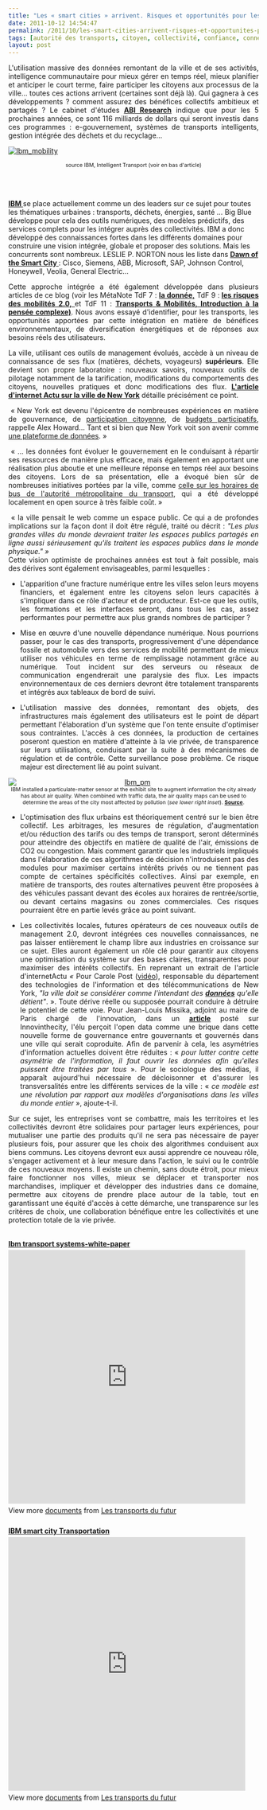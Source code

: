 ```yaml
---
title: "Les « smart cities » arrivent. Risques et opportunités pour les différents acteurs ?"
date: 2011-10-12 14:54:47
permalink: /2011/10/les-smart-cities-arrivent-risques-et-opportunites-pour-les-differents-acteurs.html
tags: [autorité des transports, citoyen, collectivité, confiance, connectivité, données réelles, économie fonctionnalité, Efficacité énergétique, gouvernance, Infrastructure, internet des objets, management de la mobilité, robustesse]
layout: post
---
```


<p style="text-align: justify;">L'utilisation massive des données remontant de la ville et de ses activités, intelligence communautaire pour mieux gérer en temps réel, mieux planifier et anticiper le court terme, faire participer les citoyens aux processus de la ville… toutes ces actions arrivent (certaines sont déjà là). Qui gagnera à ces développements ? comment assurez des bénéfices collectifs ambitieux et partagés ? Le cabinet d'études <a href="http://www.abiresearch.com/press/3715-Smart+City+Technologies+Will+Grow+Fivefold+to+Exceed+$39+Billion+in+2016" target="_blank"><strong>ABI Research</strong></a> indique que pour les 5 prochaines années, ce sont 116 milliards de dollars qui seront investis dans ces programmes : e-gouvernement, systèmes de transports intelligents, gestion intégrée des déchets et du recyclage…</p> <p style="text-align: justify;"><a href="https://gabrielplassat.github.io/transportsdufutur/wp-content/uploads/sites/6/old/6a0120a66d2ad4970b014e8c33127e970d-800wi.jpg" rel="lightbox"><img rel="lightbox[]" alt="Ibm_mobility" class="asset  asset-image at-xid-6a0120a66d2ad4970b014e8c33127e970d" src="/wp-content/uploads/sites/6/old/6a0120a66d2ad4970b014e8c33127e970d-500wi.jpg" style="display: block; margin-left: auto; margin-right: auto;" title="Ibm_mobility" /></a></p> <p style="text-align: center;"><span style="font-size: 8pt;">source IBM, Intelligent Transport (voir en bas d'article)</span></p> <p style="text-align: justify;"> </p>   <!--more-->  <br /><a href="http://www-03.ibm.com/innovation/us/thesmartercity/index_flash.html?cm_mmc=agus_brsmartcity-20090929-usbrp111-_-p-_-smcityvan-_-smcityvan#/home/" target="_blank"><strong>IBM </strong></a>se place actuellement comme un des leaders sur ce sujet pour toutes les thématiques urbaines : transports, déchets, énergies, santé … Big Blue développe pour cela des outils numériques, des modèles prédictifs, des services complets pour les intégrer auprès des collectivités. IBM a donc développé des connaissances fortes dans les différents domaines pour construire une vision intégrée, globale et proposer des solutions. Mais les concurrents sont nombreux. LESLIE P. NORTON nous les liste dans <strong><a href="http://online.barrons.com/article/SB50001424052748704783104576599051649765770.html?mod=TWM_pastedition_1#articleTabs_panel_article%3D1%26articleTabs%3Darticle">Dawn of the Smart City </a></strong>: Cisco, Siemens, ABB, Microsoft, SAP, Johnson Control, Honeywell, Veolia, General Electric… <ul> </ul> <p style="text-align: justify;">Cette approche intégrée a été également développée dans plusieurs articles de ce blog (voir les MétaNote TdF 7 : <strong><a href="https://gabrielplassat.github.io/transportsdufutur/2010/09/metanote-tdf-7-la-donnee-enjeu-strategique-des-mobilites-multimodales-quelles-perspectives.html" target="_blank">la donnée,</a></strong> TdF 9 :<strong> <a href="https://gabrielplassat.github.io/transportsdufutur/2010/10/la-mobilite-20-est-accessible-quels-sont-les-risques-sera-t-elle-meilleure-pour-tous.html" target="_blank">les risques des mobilités 2.0, </a></strong>et TdF 11 : <strong><a href="https://gabrielplassat.github.io/transportsdufutur/2011/04/metanote-tdf-11-transports-mobilites-introduction-a-la-pensee-complexe.html" target="_blank">Transports & Mobilités, Introduction à la pensée complexe)</a></strong>. Nous avons essayé d'identifier, pour les transports, les opportunités apportées par cette intégration en matière de bénéfices environnementaux, de diversification énergétiques et de réponses aux besoins réels des utilisateurs.</p> <p style="text-align: justify;">La ville, utilisant ces outils de management évolués, accède à un niveau de connaissance de ses flux (matières, déchets, voyageurs) <strong>supérieurs</strong>. Elle devient son propre laboratoire : nouveaux savoirs, nouveaux outils de pilotage notamment de la tarification, modifications du comportements des citoyens, nouvelles pratiques et donc modifications des flux. <strong><a href="http://www.internetactu.net/2011/10/12/new-york-comme-plateforme/">L'article d'internet Actu sur la ville de New York</a></strong> détaille précisément ce point.</p> <p style="text-align: justify;"> « New York est devenu l'épicentre de nombreuses expériences en matière de gouvernance, de <a href="http://radar.oreilly.com/2011/03/nyc-smart-government.html">participation citoyenne</a>, de <a href="http://pbnyc.org/">budgets participatifs</a>, rappelle Alex Howard… Tant et si bien que New York voit son avenir comme <a href="http://gigaom.com/2011/04/28/new-york-city-sees-its-future-as-a-data-platform/">une plateforme de données</a>. »</p> <p style="text-align: justify;"> « … les données font évoluer le gouvernement en le conduisant à répartir ses ressources de manière plus efficace, mais également en apportant une réalisation plus aboutie et une meilleure réponse en temps réel aux besoins des citoyens. Lors de sa présentation, elle a évoqué bien sûr de nombreuses initiatives portées par la ville, comme <a href="http://bustime.mta.info/">celle sur les horaires de bus de l'autorité métropolitaine du transport</a>, qui a été développé localement en open source à très faible coût. »</p> <p style="text-align: justify;"> « la ville pensait le web comme un espace public. Ce qui a de profondes implications sur la façon dont il doit être régulé, traité ou décrit : <em>"Les plus grandes villes du monde devraient traiter les espaces publics partagés en ligne aussi sérieusement qu'ils traitent les espaces publics dans le monde physique." »</em><br />Cette vision optimiste de prochaines années est tout à fait possible, mais des dérives sont également envisageables, parmi lesquelles :</p> <ul style="text-align: justify;"> <li>L'apparition d'une fracture numérique entre les villes selon leurs moyens financiers, et également entre les citoyens selon leurs capacités à s'impliquer dans ce rôle d'acteur et de producteur. Est-ce que les outils, les formations et les interfaces seront, dans tous les cas, assez performantes pour permettre aux plus grands nombres de participer ?</li> </ul> <ul style="text-align: justify;"> <li>Mise en œuvre d'une nouvelle dépendance numérique. Nous pourrions passer, pour le cas des transports, progressivement d'une dépendance fossile et automobile vers des services de mobilité permettant de mieux utiliser nos véhicules en terme de remplissage notamment grâce au numérique. Tout incident sur des serveurs ou réseaux de communication engendrerait une paralysie des flux. Les impacts environnementaux de ces derniers devront être totalement transparents et intégrés aux tableaux de bord de suivi.</li> </ul> <ul style="text-align: justify;"> <li>L'utilisation massive des données, remontant des objets, des infrastructures mais également des utilisateurs est le point de départ permettant l'élaboration d'un système que l'on tente ensuite d'optimiser sous contraintes. L'accès à ces données, la production de certaines poseront question en matière d'atteinte à la vie privée, de transparence sur leurs utilisations, conduisant par la suite à des mécanismes de régulation et de contrôle. Cette surveillance pose problème. Ce risque majeur est directement lié au point suivant.</li> </ul> <p style="text-align: center;"><a href="https://gabrielplassat.github.io/transportsdufutur/wp-content/uploads/sites/6/old/6a0120a66d2ad4970b014e8c33151c970d-800wi.jpg" rel="lightbox"><img rel="lightbox[]" alt="Ibm_pm" class="asset  asset-image at-xid-6a0120a66d2ad4970b014e8c33151c970d" src="/wp-content/uploads/sites/6/old/6a0120a66d2ad4970b014e8c33151c970d-500wi.jpg" style="display: block; margin-left: auto; margin-right: auto;" title="Ibm_pm" /></a><span style="font-size: 8pt;">IBM installed a particulate-matter sensor at the exhibit site to augment  information the city already has about air quality. When combined with  traffic data, the air quality maps can be used to determine the areas of  the city most affected by pollution (<em>see lower right inset</em>). <a href="http://www.scientificamerican.com/slideshow.cfm?id=ibm-think-city-research-exhibit" target="_blank"><strong>Source</strong></a>.</span></p> <ul style="text-align: justify;"> </ul> <ul style="text-align: justify;"> <li>L'optimisation des flux urbains est théoriquement centré sur le bien être collectif. Les arbitrages, les mesures de régulation, d'augmentation et/ou réduction des tarifs ou des temps de transport, seront déterminés pour atteindre des objectifs en matière de qualité de l'air, émissions de CO2 ou congestion. Mais comment garantir que les industriels impliqués dans l'élaboration de ces algorithmes de décision n'introduisent pas des modules pour maximiser certains intérêts privés ou ne tiennent pas compte de certaines spécificités collectives. Ainsi par exemple, en matière de transports, des routes alternatives peuvent être proposées à des véhicules passant devant des écoles aux horaires de rentrée/sortie, ou devant certains magasins ou zones commerciales. Ces risques pourraient être en partie levés grâce au point suivant.</li> </ul> <ul style="text-align: justify;"> <li>Les collectivités locales, futures opérateurs de ces nouveaux outils de management 2.0, devront intégrées ces nouvelles connaissances, ne pas laisser entièrement le champ libre aux industries en croissance sur ce sujet. Elles auront également un rôle clé pour garantir aux citoyens une optimisation du système sur des bases claires, transparentes pour maximiser des intérêts collectifs. En reprenant un extrait de l'article d'internetActu <em>« </em>Pour Carole Post (<a href="http://www.youtube.com/watch?v=2khb9srVfRU&feature=player_embedded">vidéo</a>), responsable du département des technologies de l'information et des télécommunications de New York, <em>"la ville doit se considérer comme l'intendant des <strong><a href="http://nycopendata.socrata.com/">données</a></strong> qu'elle détient"</em>. ». Toute dérive réelle ou supposée pourrait conduire à détruire le potentiel de cette voie. Pour Jean-Louis Missika, adjoint au maire de Paris chargé de l'innovation, dans un <strong><a href="http://www.innovcity.fr/2011/03/17/l%25E2%2580%2599open-data-pousse-les-villes-a-collaborer-avec-les-citoyens/">article</a></strong> posté sur Innovinthecity, l'élu perçoit l'open data comme une brique dans cette nouvelle forme de gouvernance entre gouvernants et gouvernés dans une ville qui serait coproduite. Afin de parvenir à cela, les asymétries d'information actuelles doivent être réduites : « <em>pour lutter contre cette asymétrie de l'information, il faut ouvrir les données afin qu'elles puissent être traitées par tous </em>». Pour le sociologue des médias, il apparaît aujourd'hui nécessaire de décloisonner et d'assurer les transversalités entre les différents services de la ville : «<em> ce modèle est une révolution par rapport aux modèles d'organisations dans les villes du monde entier</em> », ajoute-t-il. </li> </ul> <p style="text-align: justify;">Sur ce sujet, les entreprises vont se combattre, mais les territoires et les collectivités devront être solidaires pour partager leurs expériences, pour mutualiser une partie des produits qu'il ne sera pas nécessaire de payer plusieurs fois, pour assurer que les choix des algorithmes conduisent aux biens communs. Les citoyens devront eux aussi apprendre ce nouveau rôle, s'engager activement et à leur mesure dans l'action, le suivi ou le contrôle de ces nouveaux moyens. Il existe un chemin, sans doute étroit, pour mieux faire fonctionner nos villes, mieux se déplacer et transporter nos marchandises, impliquer et développer des industries dans ce domaine, permettre aux citoyens de prendre place autour de la table, tout en garantissant une équité d'accès à cette démarche, une transparence sur les critères de choix, une collaboration bénéfique entre les collectivités et une protection totale de la vie privée.<br /> </p> <div id="__ss_9645533" style="width: 477px;"><strong style="display: block; margin: 12px 0 4px;"><a href="http://www.slideshare.net/transportsdufutur/ibm-transport-systemswhitepaper" target="_blank" title="Ibm transport systems-white-paper">Ibm transport systems-white-paper</a></strong> <iframe frameborder="0" height="510" marginheight="0" marginwidth="0" scrolling="no" src="http://www.slideshare.net/slideshow/embed_code/9645533" width="477"></iframe> <div style="padding: 5px 0 12px;">View more <a href="http://www.slideshare.net/" target="_blank">documents</a> from <a href="http://www.slideshare.net/transportsdufutur" target="_blank">Les transports du futur</a></div> </div> <div id="__ss_9643942" style="width: 477px;"><strong style="display: block; margin: 12px 0 4px;"><a href="http://www.slideshare.net/transportsdufutur/ibm-smart-city-transportation" target="_blank" title="IBM smart city Transportation">IBM smart city Transportation</a></strong> <iframe frameborder="0" height="510" marginheight="0" marginwidth="0" scrolling="no" src="http://www.slideshare.net/slideshow/embed_code/9643942" width="477"></iframe> <div style="padding: 5px 0 12px;">View more <a href="http://www.slideshare.net/" target="_blank">documents</a> from <a href="http://www.slideshare.net/transportsdufutur" target="_blank">Les transports du futur</a></div> </div>
